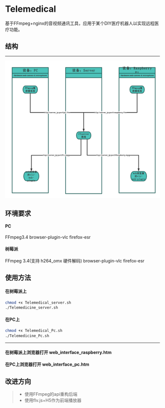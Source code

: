 # Telemedical
基于FFmpeg+nginx的音视频通讯工具，应用于某个DIY医疗机器人以实现远程医疗功能。
## 结构
--------------------------------------------------------------------------
![image](https://github.com/zengyuxiu/Telemedical/blob/master/pic/structure.png)
## 环境要求
#### PC
FFmpeg3.4
browser-plugin-vlc
firefox-esr 
#### 树莓派
FFmpeg 3.4(支持 h264_omx 硬件解码)
browser-plugin-vlc
firefox-esr 
## 使用方法
#### 在树莓派上<br>
```Bash
chmod +x Telemedical_server.sh
./Telemedicine_server.sh
```
#### 在PC上<br>
```Bash
chmod +x Telemedical_Pc.sh
./Telemedicine_Pc.sh
```
--------------------------------------------------------------------------
#### 在树莓派上浏览器打开 web_interface_raspberry.htm
#### 在PC上浏览器打开 web_interface_pc.htm
## 改进方向
>* 使用FFmpeg的api重构后端<br>
>* 使用flv.js+H5作为前端播放器
